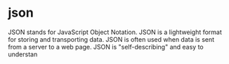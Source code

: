 # json
JSON stands for JavaScript Object Notation. JSON is a lightweight format for storing and transporting data. JSON is often used when data is sent from a server to a web page. JSON is "self-describing" and easy to understan

